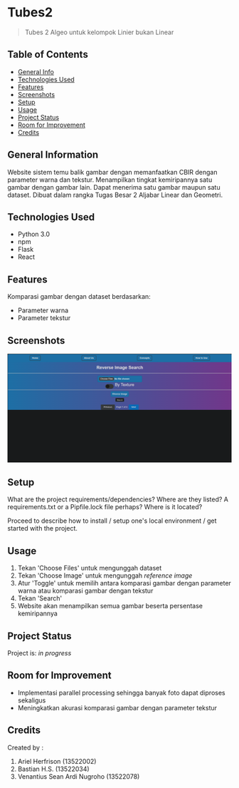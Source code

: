 # Tubes2
> Tubes 2 Algeo untuk kelompok Linier bukan Linear


## Table of Contents
* [General Info](#general-information)
* [Technologies Used](#technologies-used)
* [Features](#features)
* [Screenshots](#screenshots)
* [Setup](#setup)
* [Usage](#usage)
* [Project Status](#project-status)
* [Room for Improvement](#room-for-improvement)
* [Credits](#credits)


## General Information
Website sistem temu balik gambar dengan memanfaatkan CBIR dengan parameter warna dan tekstur. Menampilkan tingkat kemiripannya satu gambar dengan gambar lain. Dapat menerima satu gambar maupun satu dataset. Dibuat dalam rangka Tugas Besar 2 Aljabar Linear dan Geometri.


## Technologies Used
- Python 3.0
- npm
- Flask
- React


## Features
Komparasi gambar dengan dataset berdasarkan: 
- Parameter warna
- Parameter tekstur


## Screenshots
![screenshot_1](./img/screenshot_1.png)
<!-- If you have screenshots you'd like to share, include them here. -->


## Setup
What are the project requirements/dependencies? Where are they listed? A requirements.txt or a Pipfile.lock file perhaps? Where is it located?

Proceed to describe how to install / setup one's local environment / get started with the project.


## Usage
1. Tekan 'Choose Files' untuk mengunggah dataset
2. Tekan 'Choose Image' untuk mengunggah _reference image_
3. Atur 'Toggle' untuk memilih antara komparasi gambar dengan parameter warna atau komparasi gambar dengan tekstur
4. Tekan 'Search'
5. Website akan menampilkan semua gambar beserta persentase kemiripannya


## Project Status
Project is: _in progress_ 


## Room for Improvement
- Implementasi parallel processing sehingga banyak foto dapat diproses sekaligus
- Meningkatkan akurasi komparasi gambar dengan parameter tekstur


## Credits
Created by :
1. Ariel Herfrison (13522002)
2. Bastian H.S. (13522034)
3. Venantius Sean Ardi Nugroho (13522078)
